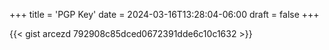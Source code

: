 +++
title = 'PGP Key'
date = 2024-03-16T13:28:04-06:00
draft = false
+++

{{< gist arcezd 792908c85dced0672391dde6c10c1632 >}}
